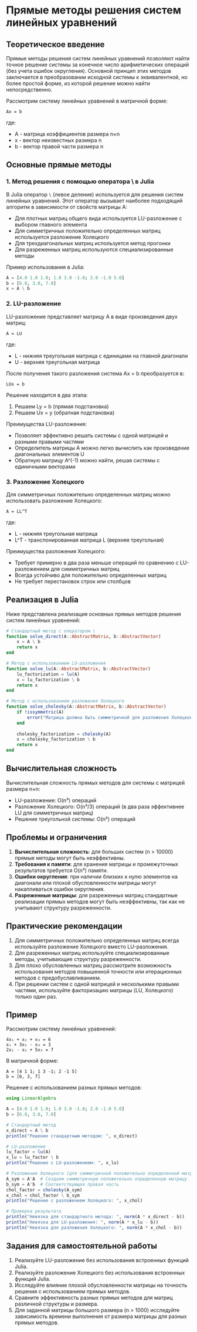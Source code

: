 # Прямые методы решения систем линейных уравнений

## Теоретическое введение

Прямые методы решения систем линейных уравнений позволяют найти точное решение системы за конечное число арифметических операций (без учета ошибок округления). Основной принцип этих методов заключается в преобразовании исходной системы к эквивалентной, но более простой форме, из которой решение можно найти непосредственно.

Рассмотрим систему линейных уравнений в матричной форме:

```
Ax = b
```

где:
- A - матрица коэффициентов размера n×n
- x - вектор неизвестных размера n
- b - вектор правой части размера n

## Основные прямые методы

### 1. Метод решения с помощью оператора \ в Julia

В Julia оператор `\` (левое деление) используется для решения систем линейных уравнений. Этот оператор вызывает наиболее подходящий алгоритм в зависимости от свойств матрицы A:

- Для плотных матриц общего вида используется LU-разложение с выбором главного элемента
- Для симметричных положительно определенных матриц используется разложение Холецкого
- Для трехдиагональных матриц используется метод прогонки
- Для разреженных матриц используются специализированные методы

Пример использования в Julia:

```julia
A = [4.0 1.0 1.0; 1.0 3.0 -1.0; 2.0 -1.0 5.0]
b = [6.0, 3.0, 7.0]
x = A \ b
```

### 2. LU-разложение

LU-разложение представляет матрицу A в виде произведения двух матриц:

```
A = LU
```

где:
- L - нижняя треугольная матрица с единицами на главной диагонали
- U - верхняя треугольная матрица

После получения такого разложения система Ax = b преобразуется в:

```
LUx = b
```

Решение находится в два этапа:
1. Решаем Ly = b (прямая подстановка)
2. Решаем Ux = y (обратная подстановка)

Преимущества LU-разложения:
- Позволяет эффективно решать системы с одной матрицей и разными правыми частями
- Определитель матрицы A можно легко вычислить как произведение диагональных элементов U
- Обратную матрицу A^(-1) можно найти, решая системы с единичными векторами

### 3. Разложение Холецкого

Для симметричных положительно определенных матриц можно использовать разложение Холецкого:

```
A = LL^T
```

где:
- L - нижняя треугольная матрица
- L^T - транспонированная матрица L (верхняя треугольная)

Преимущества разложения Холецкого:
- Требует примерно в два раза меньше операций по сравнению с LU-разложением для симметричных матриц
- Всегда устойчиво для положительно определенных матриц
- Не требует перестановок строк или столбцов

## Реализация в Julia

Ниже представлена реализация основных прямых методов решения систем линейных уравнений:

```julia
# Стандартный метод с оператором \
function solve_direct(A::AbstractMatrix, b::AbstractVector)
    x = A \ b
    return x
end

# Метод с использованием LU-разложения
function solve_lu(A::AbstractMatrix, b::AbstractVector)
    lu_factorization = lu(A)
    x = lu_factorization \ b
    return x
end

# Метод с использованием разложения Холецкого
function solve_cholesky(A::AbstractMatrix, b::AbstractVector)
    if !issymmetric(A)
        error("Матрица должна быть симметричной для разложения Холецкого")
    end
    
    cholesky_factorization = cholesky(A)
    x = cholesky_factorization \ b
    return x
end
```

## Вычислительная сложность

Вычислительная сложность прямых методов для системы с матрицей размера n×n:

- LU-разложение: O(n³) операций
- Разложение Холецкого: O(n³/3) операций (в два раза эффективнее LU для симметричных матриц)
- Решение треугольной системы: O(n²) операций

## Проблемы и ограничения

1. **Вычислительная сложность**: для больших систем (n > 10000) прямые методы могут быть неэффективны.
2. **Требования к памяти**: для хранения матрицы и промежуточных результатов требуется O(n²) памяти.
3. **Ошибки округления**: при наличии близких к нулю элементов на диагонали или плохой обусловленности матрицы могут накапливаться ошибки округления.
4. **Разреженные матрицы**: для разреженных матриц стандартные реализации прямых методов могут быть неэффективны, так как не учитывают структуру разреженности.

## Практические рекомендации

1. Для симметричных положительно определенных матриц всегда используйте разложение Холецкого вместо LU-разложения.
2. Для разреженных матриц используйте специализированные методы, учитывающие структуру разреженности.
3. Для плохо обусловленных матриц рассмотрите возможность использования методов повышенной точности или итерационных методов с предобуславливанием.
4. При решении систем с одной матрицей и несколькими правыми частями, используйте факторизацию матрицы (LU, Холецкого) только один раз.

## Пример

Рассмотрим систему линейных уравнений:

```
4x₁ + x₂ + x₃ = 6
x₁ + 3x₂ - x₃ = 3
2x₁ - x₂ + 5x₃ = 7
```

В матричной форме:
```
A = [4 1 1; 1 3 -1; 2 -1 5]
b = [6, 3, 7]
```

Решение с использованием разных прямых методов:

```julia
using LinearAlgebra

A = [4.0 1.0 1.0; 1.0 3.0 -1.0; 2.0 -1.0 5.0]
b = [6.0, 3.0, 7.0]

# Стандартный метод
x_direct = A \ b
println("Решение стандартным методом: ", x_direct)

# LU-разложение
lu_factor = lu(A)
x_lu = lu_factor \ b
println("Решение с LU-разложением: ", x_lu)

# Разложение Холецкого (для симметричной положительно определенной матрицы)
A_sym = A'A  # Создаем симметричную положительно определенную матрицу
b_sym = A'b  # Соответствующая правая часть
chol_factor = cholesky(A_sym)
x_chol = chol_factor \ b_sym
println("Решение с разложением Холецкого: ", x_chol)

# Проверка результата
println("Невязка для стандартного метода: ", norm(A * x_direct - b))
println("Невязка для LU-разложения: ", norm(A * x_lu - b))
println("Невязка для разложения Холецкого: ", norm(A * x_chol - b))
```

## Задания для самостоятельной работы

1. Реализуйте LU-разложение без использования встроенных функций Julia.
2. Реализуйте разложение Холецкого без использования встроенных функций Julia.
3. Исследуйте влияние плохой обусловленности матрицы на точность решения с использованием прямых методов.
4. Сравните эффективность разных прямых методов для матриц различной структуры и размера.
5. Для заданной матрицы большого размера (n > 1000) исследуйте зависимость времени выполнения от размера матрицы для разных прямых методов. 
